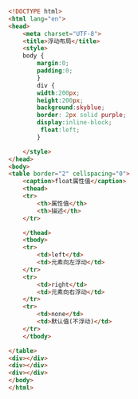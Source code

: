 
<BlogInfo title="46.浮动布局" author="白日梦想猿" pv=0 read_times=0 pre_cost_time=0分40秒 category="css学习" tag_list="['css学习']" create_time="2020.07.21 15:06:23" update_time="2020.07.21 15:18:00" />

```html
<!DOCTYPE html>
<html lang="en">
<head>
    <meta charset="UTF-8">
    <title>浮动布局</title>
    <style>
    body {
        margin:0;
        padding:0;
        }
        div {
        width:200px;
        height:200px;
        background:skyblue;
        border: 2px solid purple;
        display:inline-block;
         float:left;
        }

    </style>
</head>
<body>
<table border="2" cellspacing="0">
    <caption>float属性值</caption>
    <thead>
    <tr>
        <th>属性值</th>
        <th>描述</th>
    </tr>

    </thead>
    <tbody>
    <tr>
        <td>left</td>
        <td>元素向左浮动</td>
    </tr>
    <tr>
        <td>right</td>
        <td>元素向右浮动</td>
    </tr>
    <tr>
        <td>none</td>
        <td>默认值(不浮动)</td>
    </tr>
    </tbody>

</table>
<div></div>
<div></div>
<div></div>
</body>
</html>
```
